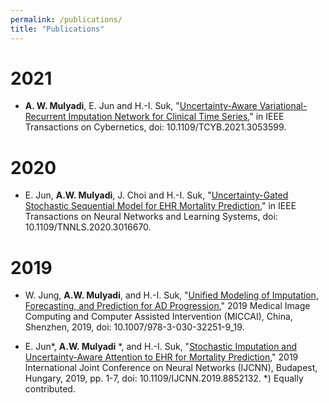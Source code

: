 ```yaml
---
permalink: /publications/
title: "Publications"
---
```


# 2021
- **A. W. Mulyadi**, E. Jun and H.-I. Suk, "[Uncertainty-Aware Variational-Recurrent Imputation Network for Clinical Time Series](https://ieeexplore.ieee.org/document/9370004)," in IEEE Transactions on Cybernetics, doi: 10.1109/TCYB.2021.3053599.

# 2020
- E. Jun, **A.W. Mulyadi**, J. Choi and H.-I. Suk, "[Uncertainty-Gated Stochastic Sequential Model for EHR Mortality Prediction](https://ieeexplore.ieee.org/abstract/document/9177349)," in IEEE Transactions on Neural Networks and Learning Systems, doi: 10.1109/TNNLS.2020.3016670.

# 2019
- W. Jung, **A.W. Mulyadi**, and H.-I. Suk,  "[Unified Modeling of Imputation, Forecasting, and Prediction for AD Progression](https://link.springer.com/chapter/10.1007/978-3-030-32251-9_19)," 2019 Medical Image Computing and Computer Assisted Intervention (MICCAI), China, Shenzhen, 2019, doi: 10.1007/978-3-030-32251-9_19.

- E. Jun\*, **A.W. Mulyadi** \*, and H.-I. Suk, "[Stochastic Imputation and Uncertainty-Aware Attention to EHR for Mortality Prediction](https://ieeexplore.ieee.org/abstract/document/8852132)," 2019 International Joint Conference on Neural Networks (IJCNN), Budapest, Hungary, 2019, pp. 1-7, doi: 10.1109/IJCNN.2019.8852132. *) Equally contributed.